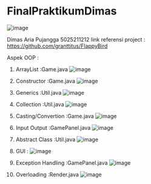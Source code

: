 # FinalPraktikumDimas

![image](https://user-images.githubusercontent.com/114992718/205886173-f49cc2ce-59d1-46d2-a338-b5ded6b9f282.png)




Dimas Aria Pujangga
5025211212
link referensi project : https://github.com/granttitus/FlappyBird

Aspek OOP :
1. ArrayList :Game.java
![image](https://user-images.githubusercontent.com/114992718/207260655-61135472-5635-43bc-bb17-9b64be15f13c.png)

2. Constructor :Game.java
![image](https://user-images.githubusercontent.com/114992718/207260733-70a8fc35-c55a-4b25-be9b-173a18910a17.png)

3. Generics :Util.java
![image](https://user-images.githubusercontent.com/114992718/207260089-c7192d84-a1ab-4331-a7a7-09b35dd594c6.png)

4. Collection :Util.java
![image](https://user-images.githubusercontent.com/114992718/207260108-7285e913-6065-4661-84b7-8e61304a46ce.png)

5. Casting/Convertion :Game.java
![image](https://user-images.githubusercontent.com/114992718/207260535-4f11a0c2-d779-4d10-8f9e-64b4cfe2c429.png)

6. Input Output :GamePanel.java
![image](https://user-images.githubusercontent.com/114992718/207260319-34f1e907-f2e0-4034-8d77-e55679722d5c.png)

7. Abstract Class :Util.java
![image](https://user-images.githubusercontent.com/114992718/207260025-84ee2e5c-4f4f-436a-a506-807a98e50837.png)

8. GUI :
![image](https://user-images.githubusercontent.com/114992718/207264403-6c6b46ba-ad8c-4bfb-8f5f-277aa5236cb4.png)

9. Exception Handling :GamePanel.java
![image](https://user-images.githubusercontent.com/114992718/207260371-ebaec9fd-d120-43f5-bc1e-b62d66933719.png)

10. Overloading :Render.java
![image](https://user-images.githubusercontent.com/114992718/207259866-9846ac34-4bca-444d-9671-c8d6043dc037.png)

